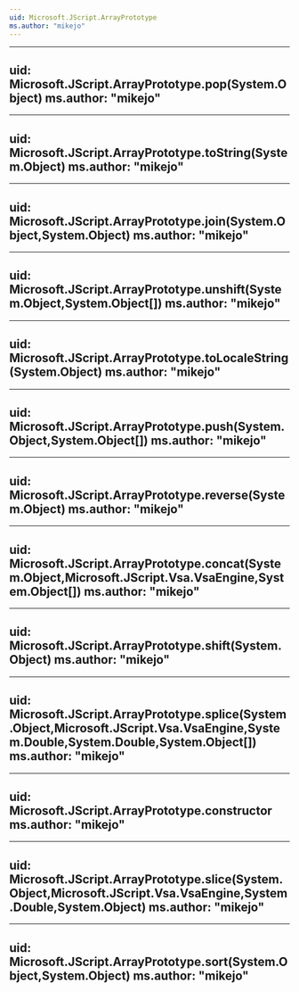 ```yaml
---
uid: Microsoft.JScript.ArrayPrototype
ms.author: "mikejo"
---
```


---
uid: Microsoft.JScript.ArrayPrototype.pop(System.Object)
ms.author: "mikejo"
---

---
uid: Microsoft.JScript.ArrayPrototype.toString(System.Object)
ms.author: "mikejo"
---

---
uid: Microsoft.JScript.ArrayPrototype.join(System.Object,System.Object)
ms.author: "mikejo"
---

---
uid: Microsoft.JScript.ArrayPrototype.unshift(System.Object,System.Object[])
ms.author: "mikejo"
---

---
uid: Microsoft.JScript.ArrayPrototype.toLocaleString(System.Object)
ms.author: "mikejo"
---

---
uid: Microsoft.JScript.ArrayPrototype.push(System.Object,System.Object[])
ms.author: "mikejo"
---

---
uid: Microsoft.JScript.ArrayPrototype.reverse(System.Object)
ms.author: "mikejo"
---

---
uid: Microsoft.JScript.ArrayPrototype.concat(System.Object,Microsoft.JScript.Vsa.VsaEngine,System.Object[])
ms.author: "mikejo"
---

---
uid: Microsoft.JScript.ArrayPrototype.shift(System.Object)
ms.author: "mikejo"
---

---
uid: Microsoft.JScript.ArrayPrototype.splice(System.Object,Microsoft.JScript.Vsa.VsaEngine,System.Double,System.Double,System.Object[])
ms.author: "mikejo"
---

---
uid: Microsoft.JScript.ArrayPrototype.constructor
ms.author: "mikejo"
---

---
uid: Microsoft.JScript.ArrayPrototype.slice(System.Object,Microsoft.JScript.Vsa.VsaEngine,System.Double,System.Object)
ms.author: "mikejo"
---

---
uid: Microsoft.JScript.ArrayPrototype.sort(System.Object,System.Object)
ms.author: "mikejo"
---
